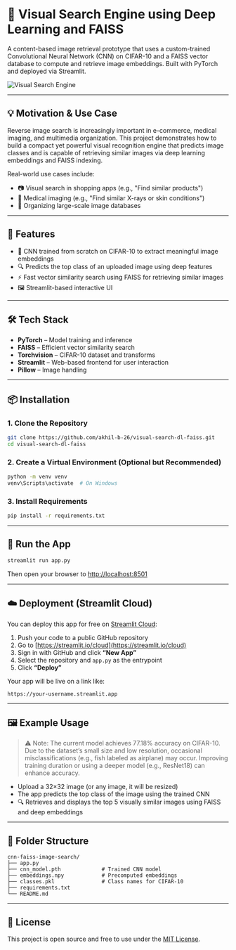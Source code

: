 # 🧠 Visual Search Engine using Deep Learning and FAISS

A content-based image retrieval prototype that uses a custom-trained Convolutional Neural Network (CNN) on CIFAR-10 and a FAISS vector database to compute and retrieve image embeddings. Built with PyTorch and deployed via Streamlit.

![Visual Search Engine](https://github.com/user-attachments/assets/ad24f953-3d52-483c-9f77-cee7c82adfc1)

---

## 💡 Motivation & Use Case

Reverse image search is increasingly important in e-commerce, medical imaging, and multimedia organization. This project demonstrates how to build a compact yet powerful visual recognition engine that predicts image classes and is capable of retrieving similar images via deep learning embeddings and FAISS indexing.

Real-world use cases include:

* 📷 Visual search in shopping apps (e.g., "Find similar products")
* 🧬 Medical imaging (e.g., "Find similar X-rays or skin conditions")
* 🎨 Organizing large-scale image databases

---

## 🚀 Features

* 🧠 CNN trained from scratch on CIFAR-10 to extract meaningful image embeddings
* 🔍 Predicts the top class of an uploaded image using deep features
* ⚡ Fast vector similarity search using FAISS for retrieving similar images
* 🖼️ Streamlit-based interactive UI

---

## 🛠️ Tech Stack

* **PyTorch** – Model training and inference
* **FAISS** – Efficient vector similarity search
* **Torchvision** – CIFAR-10 dataset and transforms
* **Streamlit** – Web-based frontend for user interaction
* **Pillow** – Image handling

---

## 📦 Installation

### 1. Clone the Repository

```bash
git clone https://github.com/akhil-b-26/visual-search-dl-faiss.git
cd visual-search-dl-faiss
```

### 2. Create a Virtual Environment (Optional but Recommended)

```bash
python -m venv venv
venv\Scripts\activate  # On Windows
```

### 3. Install Requirements

```bash
pip install -r requirements.txt
```

---

## 🧪 Run the App

```bash
streamlit run app.py
```

Then open your browser to [http://localhost:8501](http://localhost:8501)

---

## ☁️ Deployment (Streamlit Cloud)

You can deploy this app for free on [Streamlit Cloud](https://streamlit.io/cloud):

1. Push your code to a public GitHub repository
2. Go to [https://streamlit.io/cloud](https://streamlit.io/cloud)
3. Sign in with GitHub and click **“New App”**
4. Select the repository and `app.py` as the entrypoint
5. Click **“Deploy”**

Your app will be live on a link like:

```
https://your-username.streamlit.app
```

---

## 🖼️ Example Usage

> ⚠️ Note: The current model achieves 77.18% accuracy on CIFAR-10. Due to the dataset’s small size and low resolution, occasional misclassifications (e.g., fish labeled as airplane) may occur. Improving training duration or using a deeper model (e.g., ResNet18) can enhance accuracy.

* Upload a 32×32 image (or any image, it will be resized)
* The app predicts the top class of the image using the trained CNN
* 🔍 Retrieves and displays the top 5 visually similar images using FAISS and deep embeddings
  
---

## 📂 Folder Structure

```
cnn-faiss-image-search/
├── app.py
├── cnn_model.pth             # Trained CNN model
├── embeddings.npy            # Precomputed embeddings
├── classes.pkl               # Class names for CIFAR-10
├── requirements.txt
└── README.md
```

---

## 🌟 License

This project is open source and free to use under the [MIT License](LICENSE).
